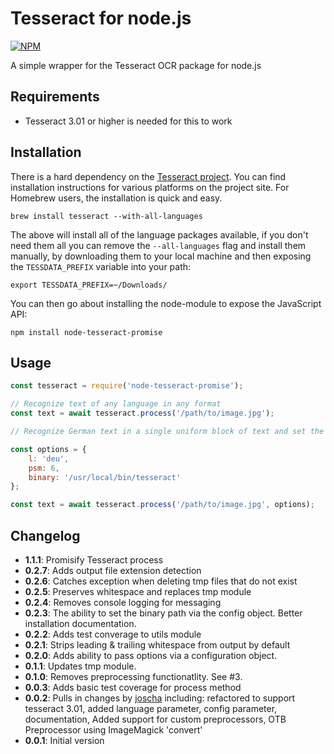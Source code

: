 # Tesseract for node.js

[![NPM](https://nodei.co/npm/node-tesseract-promise.png)](https://nodei.co/npm/node-tesseract-promise/)

A simple wrapper for the Tesseract OCR package for node.js

## Requirements

- Tesseract 3.01 or higher is needed for this to work

## Installation

There is a hard dependency on the [Tesseract project](https://github.com/tesseract-ocr/tesseract). You can find installation instructions for various platforms on the project site. For Homebrew users, the installation is quick and easy.

    brew install tesseract --with-all-languages

The above will install all of the language packages available, if you don't need them all you can remove the `--all-languages` flag and install them manually, by downloading them to your local machine and then exposing the `TESSDATA_PREFIX` variable into your path:

    export TESSDATA_PREFIX=~/Downloads/

You can then go about installing the node-module to expose the JavaScript API:

    npm install node-tesseract-promise

## Usage

```JavaScript
const tesseract = require('node-tesseract-promise');

// Recognize text of any language in any format
const text = await tesseract.process('/path/to/image.jpg');

// Recognize German text in a single uniform block of text and set the binary path

const options = {
	l: 'deu',
	psm: 6,
	binary: '/usr/local/bin/tesseract'
};

const text = await tesseract.process('/path/to/image.jpg', options);
```

## Changelog

- **1.1.1**: Promisify Tesseract process
- **0.2.7**: Adds output file extension detection
- **0.2.6**: Catches exception when deleting tmp files that do not exist
- **0.2.5**: Preserves whitespace and replaces tmp module
- **0.2.4**: Removes console logging for messaging
- **0.2.3**: The ability to set the binary path via the config object. Better installation documentation.
- **0.2.2**: Adds test converage to utils module
- **0.2.1**: Strips leading & trailing whitespace from output by default
- **0.2.0**: Adds ability to pass options via a configuration object.
- **0.1.1**: Updates tmp module.
- **0.1.0**: Removes preprocessing functionatlity. See #3.
- **0.0.3**: Adds basic test coverage for process method
- **0.0.2**: Pulls in changes by [joscha](https://github.com/joscha) including: refactored to support tesseract 3.01, added language parameter, config parameter, documentation, Added support for custom preprocessors, OTB Preprocessor using ImageMagick 'convert'
- **0.0.1**: Initial version

